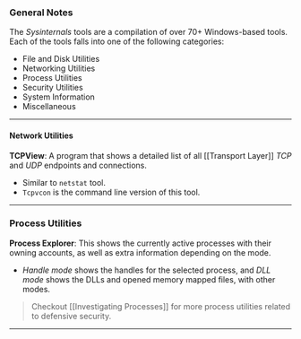 ### General Notes

The *Sysinternals* tools are a compilation of over 70+ Windows-based tools. Each of the tools falls into one of the following categories:

- File and Disk Utilities
- Networking Utilities
- Process Utilities
- Security Utilities
- System Information
- Miscellaneous

---
#### Network Utilities

**TCPView**: A program that shows a detailed list of all [[Transport Layer]] *TCP* and *UDP* endpoints and connections.
- Similar to `netstat` tool.
- `Tcpvcon` is the command line version of this tool.

---
### Process Utilities

**Process Explorer**: This shows the currently active processes with their owning accounts, as well as extra information depending on the mode.
 - *Handle mode* shows the handles for the selected process, and *DLL mode* shows the DLLs and opened memory mapped files, with other modes.

> Checkout [[Investigating Processes]] for more process utilities related to defensive security.

---
